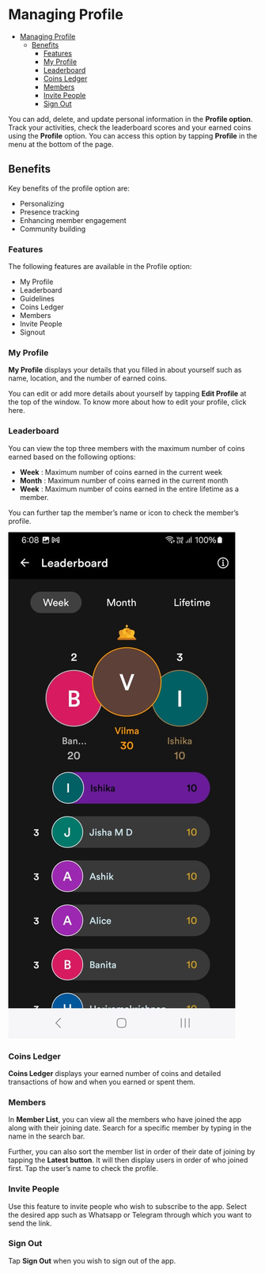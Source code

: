 # Managing Profile 

- [Managing Profile](#managing-profile)
  - [Benefits](#benefits)
    - [Features](#features)
    - [My Profile](#my-profile)
    - [Leaderboard](#leaderboard)
    - [Coins Ledger](#coins-ledger)
    - [Members](#members)
    - [Invite People](#invite-people)
    - [Sign Out](#sign-out)


You can add, delete, and update personal information in the **Profile option**. Track your activities, check the leaderboard scores and your earned coins using the **Profile** option. You can access this option by tapping **Profile** in the menu at the bottom of the page. 


## Benefits

Key benefits of the profile option are:
- Personalizing 
- Presence tracking
- Enhancing member engagement
- Community building

### Features
The following features are available in the Profile option:
- My Profile
- Leaderboard
- Guidelines
- Coins Ledger
- Members
- Invite People
- Signout
				
### My Profile
**My Profile** displays your details that you filled in about yourself such as name, location, and the number of earned coins. 

You can edit or add more details about yourself by tapping **Edit Profile** at the top of the window. To know more about how to edit your profile, click here.

### Leaderboard
You can view the top three members with the maximum number of coins earned based on the following options:

- **Week** : Maximum number of coins earned in the current week
- **Month** : Maximum number of coins earned in the current month 
- **Week** : Maximum number of coins earned in the entire lifetime as a member.

You can further tap the member’s name or icon to check the member’s profile.   

![leaderboard](leaderboard.jpeg)

### Coins Ledger
**Coins Ledger** displays your earned number of coins and detailed transactions of how and when you earned or spent them. 
### Members
In **Member List**, you can view all the members who have joined the app along with their joining date. Search for a specific member by typing in the name in the search bar. 

Further, you can also sort the member list in order of their date of joining by tapping the **Latest button**. It will then display users in order of who joined first. Tap the user’s name to check the profile.

### Invite People
Use this feature to invite people who wish to subscribe to the app. Select the desired app such as Whatsapp or Telegram through which you want to send the link. 

### Sign Out
Tap **Sign Out** when you wish to sign out of the app.
